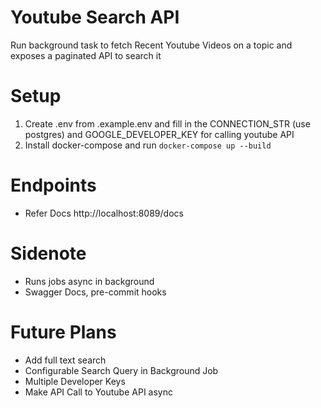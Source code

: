 # Youtube Search API
Run background task to fetch Recent Youtube Videos on a topic and exposes a paginated API to search it

# Setup
1. Create .env from .example.env and fill in the CONNECTION_STR (use postgres) and GOOGLE_DEVELOPER_KEY for calling youtube API
2. Install docker-compose and run `docker-compose up --build`

# Endpoints
* Refer Docs http://localhost:8089/docs

# Sidenote
* Runs jobs async in background
* Swagger Docs, pre-commit hooks

# Future Plans
* Add full text search
* Configurable Search Query in Background Job
* Multiple Developer Keys
* Make API Call to Youtube API async
